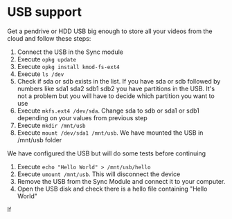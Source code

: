 # USB support

Get a pendrive or HDD USB big enough to store all your videos from the cloud and follow these steps:

1. Connect the USB in the Sync module
1. Execute `opkg update`
1. Execute `opkg install kmod-fs-ext4`
1. Execute `ls /dev`
1. Check if sda or sdb exists in the list. If you have sda or sdb followed by numbers like sda1 sda2 sdb1 sdb2 you have partitions in the USB. It's not a problem but you will have to decide which partition you want to use
1. Execute `mkfs.ext4 /dev/sda`. Change sda to sdb or sda1 or sdb1 depending on your values from previous step
1. Execute `mkdir /mnt/usb`
1. Execute `mount /dev/sda1 /mnt/usb`. We have mounted the USB in /mnt/usb folder

We have configured the USB but will do some tests before continuing

1. Execute `echo "Hello World" > /mnt/usb/hello`
1. Execute `umount /mnt/usb`. This will disconnect the device
1. Remove the USB from the Sync Module and connect it to your computer.
1. Open the USB disk and check there is a hello file containing "Hello World"

If 
